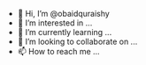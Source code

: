 - 👋 Hi, I’m @obaidquraishy
- 👀 I’m interested in ...
- 🌱 I’m currently learning ...
- 💞️ I’m looking to collaborate on ...
- 📫 How to reach me ...

<!---
obaidquraishy/obaidquraishy is a ✨ special ✨ repository because its `README.md` (this file) appears on your GitHub profile.
You can click the Preview link to take a look at your changes.
--->
